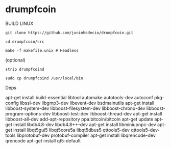 # drumpfcoin
BUILD LINUX

    git clone https://github.com/juninhodecio/drumpfcoin.git

    cd drumpfcoin/src

    make -f makefile.unix # Headless

(optional)

    strip drumpfcoind

    sudo cp drumpfcoind /usr/local/bin


Deps

apt-get install build-essential libtool automake autotools-dev autoconf pkg-config libssl-dev libgmp3-dev libevent-dev bsdmainutils 
apt-get install libboost-system-dev libboost-filesystem-dev libboost-chrono-dev libboost-program-options-dev libboost-test-dev libboost-thread-dev
apt-get install libboost-all-dev
add-apt-repository ppa:bitcoin/bitcoin
apt-get update
apt-get install libdb4.8-dev libdb4.8++-dev
apt-get install libminiupnpc-dev
apt-get install libqt5gui5 libqt5core5a libqt5dbus5 qttools5-dev qttools5-dev-tools libprotobuf-dev protobuf-compiler
apt-get install libqrencode-dev qrencode 
apt-get install qt5-default
